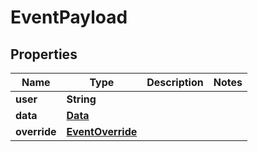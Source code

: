 
# EventPayload

## Properties
| Name         | Type                                  | Description | Notes |
|--------------|---------------------------------------|-------------|-------|
| **user**     | **String**                            |             |       |
| **data**     | [**Data**](Data.md)                   |             |       | 
| **override** | [**EventOverride**](EventOverride.md) |             |       | 



